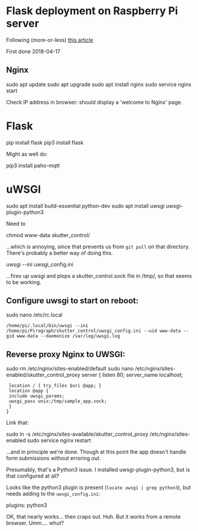 # Flask deployment on Raspberry Pi server

Following (more-or-less) [this article](https://iotbytes.wordpress.com/python-flask-web-application-on-raspberry-pi-with-nginx-and-uwsgi/)

First done 2018-04-17

## Nginx

  sudo apt update
  sudo apt upgrade
  sudo apt install nginx
  sudo service nginx start

Check IP address in browser: should display a 'welcome to Nginx' page.

# Flask

  pip install flask
  pip3 install flask
  
Might as well do:

  pip3 install paho-mqtt

# uWSGI

  sudo apt install build-essential python-dev
  sudo apt install uwsgi uwsgi-plugin-python3
  
Need to 

  chmod www-data skutter_control/

...which is annoying, since that prevents us from `git pull` on that directory. There's probably a better way of doing this.

  uwsgi --ini uwsgi_config.ini
  
...fires up uwsgi and plops a skutter_control.sock file in /tmp/, so that seems to be working.

## Configure uwsgi to start on reboot:

  sudo nano /etc/rc.local
  
    /home/pi/.local/bin/uwsgi --ini /home/pi/Pirograph/skutter_control/uwsgi_config.ini --uid www-data --gid www-data --daemonize /var/log/uwsgi.log

## Reverse proxy Nginx to UWSGI:

  sudo rm /etc/nginx/sites-enabled/default
  sudo nano /etc/nginx/sites-enabled/skutter_control_proxy
    server {
     listen 80;
     server_name localhost;

     location / { try_files $uri @app; }
     location @app {
     include uwsgi_params;
     uwsgi_pass unix:/tmp/sample_app.sock;
     }
    }

Link that:

  sudo ln -s /etc/nginx/sites-available/skutter_control_proxy /etc/nginx/sites-enabled
  sudo service nginx restart

...and in principle we're done. Though at this point the app doesn't handle form submissions without erroring out.

Presumably, that's a Python3 issue. I installed uwsgi-plugin-python3, but is that configured at all?

Looks like the python3 plugin is present (`locate uwsgi | grep python3`), but needs adding to the `uwsgi_config.ini`:

  plugins: python3

OK, that nearly works... then craps out. Huh. But it works from a remote browser. Umm.... whut?


